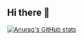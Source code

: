 ## Hi there 👋
[![Anurag's GitHub stats](https://github-readme-stats.vercel.app/api?username=DerryName)](https://github.com/anuraghazra/github-readme-stats)
